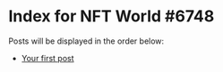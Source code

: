 # Index for NFT World #6748
Posts will be displayed in the order below:

- [Your first post](./001-first.md)


